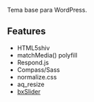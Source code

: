 Tema base para WordPress.

## Features ##

* HTML5shiv
* matchMedia() polyfill
* Respond.js
* Compass/Sass
* normalize.css
* aq_resize
* [bxSlider](http://bxslider.com/)
